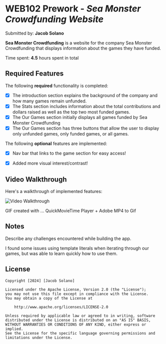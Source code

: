 # WEB102 Prework - *Sea Monster Crowdfunding Website*

Submitted by: **Jacob Solano**

**Sea Monster Crowdfunding** is a website for the company Sea Monster Crowdfunding that displays information about the games they have funded.

Time spent: **4.5** hours spent in total

## Required Features

The following **required** functionality is completed:

* [X] The introduction section explains the background of the company and how many games remain unfunded.
* [X] The Stats section includes information about the total contributions and dollars raised as well as the top two most funded games.
* [X] The Our Games section initially displays all games funded by Sea Monster Crowdfunding
* [X] The Our Games section has three buttons that allow the user to display only unfunded games, only funded games, or all games.

The following **optional** features are implemented:

* [X] Nav bar that links to the game section for easy access!
* [X] Added more visual interest/contrast!


## Video Walkthrough

Here's a walkthrough of implemented features:

<img src='assets/seamonstercrowd.gif' title='Video Walkthrough' width='' alt='Video Walkthrough' />

<!-- Replace this with whatever GIF tool you used! -->
GIF created with ...  QuickMovieTime Player + Adobe MP4 to Gif 
<!-- Recommended tools:
[Kap](https://getkap.co/) for macOS
[ScreenToGif](https://www.screentogif.com/) for Windows
[peek](https://github.com/phw/peek) for Linux. -->

## Notes

Describe any challenges encountered while building the app.

I found some issues using template literals when iterating through our games, but was able to learn 
quickly how to use them. 

## License

    Copyright [2024] [Jacob Solano]

    Licensed under the Apache License, Version 2.0 (the "License");
    you may not use this file except in compliance with the License.
    You may obtain a copy of the License at

        http://www.apache.org/licenses/LICENSE-2.0

    Unless required by applicable law or agreed to in writing, software
    distributed under the License is distributed on an "AS IS" BASIS,
    WITHOUT WARRANTIES OR CONDITIONS OF ANY KIND, either express or implied.
    See the License for the specific language governing permissions and
    limitations under the License.


